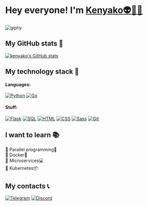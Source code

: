 # Hey everyone! I'm <a href="https://github.com/kenyako" target="_blank">Kenyako👽👨‍💻</a>
  
![giphy](https://user-images.githubusercontent.com/99330617/208247006-5895cda7-3129-4121-98aa-13b21200269a.gif)

## My GitHub stats 🌟

[![kenyako's GitHub stats](https://github-readme-stats.vercel.app/api?username=kenyako&show_icons=true&theme=transparent&hide=issues,contribs)](https://github.com/kenyako/github-readme-stats)

## My technology stack 🧠

#### Languages: 
[![Python](https://img.shields.io/badge/python-3670A0?style=for-the-badge&logo=python&logoColor=ffdd54)](https://github.com/kenyako?tab=repositories&q=&type=&language=python&sort=)
[![Go](https://img.shields.io/badge/Golang-00ADD8?style=for-the-badge&logo=Go&logoColor=ffffff)](https://github.com/kenyako)

#### Stuff:
[![Flask](https://img.shields.io/badge/Flask-ffffff?style=for-the-badge&logo=Flask&logoColor=000000)](https://github.com/kenyako)
[![SQL](https://img.shields.io/badge/SQL-A8C8FF?style=for-the-badge&logo=Databricks&logoColor=0A4CFF)](https://github.com/kenyako)
[![HTML](https://img.shields.io/badge/HTML-2E2E2E?style=for-the-badge&logo=HTML5&logoColor=E34F26)](https://github.com/kenyako)
[![CSS](https://img.shields.io/badge/CSS-2E2E2E?style=for-the-badge&logo=CSS3&logoColor=1572B6)](https://github.com/kenyako)
[![Sass](https://img.shields.io/badge/Sass-ffffff?style=for-the-badge&logo=Sass&logoColor=CC6699)](https://github.com/kenyako)
[![Git](https://img.shields.io/badge/Git-ffffff?style=for-the-badge&logo=Git&logoColor=F05032)](https://github.com/kenyako)

## I want to learn 📚

🔲 Parallel programming🔀</br>
🔲 Docker🐳</br>
🔲 Microservices💻</br>
🔲 Kubernetes📦</br>

## My contacts  📞
[![Telegram](https://img.shields.io/badge/Telegram-FFFFFF?style=for-the-badge&logo=Telegram&logoColor=26A5E4)](https://t.me/kenyako_t)
[![Discord](https://img.shields.io/badge/Discord-FFFFFF?style=for-the-badge&logo=Discord&logoColor=5865F2)](https://discordapp.com/users/376724466178326530/)
